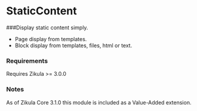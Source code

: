 # StaticContent

###Display static content simply.

 - Page display from templates.
 - Block display from templates, files, html or text.

### Requirements
Requires Zikula >= 3.0.0

### Notes
As of Zikula Core 3.1.0 this module is included as a Value-Added extension.

